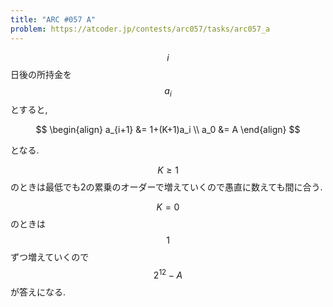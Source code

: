 ```yaml
---
title: "ARC #057 A"
problem: https://atcoder.jp/contests/arc057/tasks/arc057_a
---
```

$$ i $$ 日後の所持金を $$ a_i $$ とすると,

$$
\begin{align}
a_{i+1} &= 1+(K+1)a_i \\
a_0 &= A
\end{align}
$$

となる.

$$ K \geq 1 $$ のときは最低でも2の累乗のオーダーで増えていくので愚直に数えても間に合う.

$$ K = 0 $$ のときは $$ 1 $$ ずつ増えていくので $$ 2^{12}-A $$ が答えになる.
